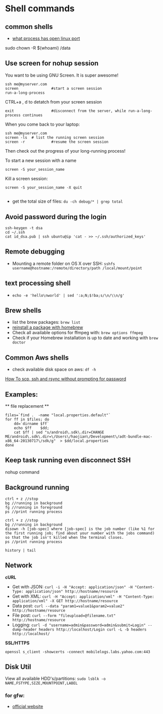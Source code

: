 Shell commands
===========

## common shells

- [what process has open linux port](http://www.cyberciti.biz/faq/what-process-has-open-linux-port/)



sudo chown -R $(whoami) /data

## Use screen for nohup session

You want to be using GNU Screen. It is super awesome!

```
ssh me@myserver.com
screen               #start a screen session
run-a-long-process
```

CTRL+a , d to detatch from your screen session
```
exit                 #disconnect from the server, while run-a-long-process continues
```

When you come back to your laptop:

```
ssh me@myserver.com
screen -ls  # list the running screen session
screen -r            #resume the screen session
```
Then check out the progress of your long-running process!

To start a new session with a name
```
screen -S your_session_name
```

Kill a screen session:
```
screen -S your_session_name -X quit
```


<!-- -->


## 

- get the total size of files: `du -ch debug/* | grep total`


## Avoid password during the login

```
ssh-keygen -t dsa
cd ~/.ssh
cat id_dsa.pub | ssh ubuntu@ip 'cat - >> ~/.ssh/authorized_keys'
```


## Remote debugging
- Mounting a remote folder on OS X over SSH:
	`sshfs username@hostname:/remote/directory/path /local/mount/point`

## text processing shell

- `echo -e 'hello\nworld' | sed ':a;N;$!ba;s/\n/\\n/g'`


## Brew shells

- list the brew packages: `brew list`
- [reinstall a package with homebrew](http://superuser.com/questions/324980/how-do-you-re-install-a-package-with-homebrew-mac)
- Check all available options for ffmpeg with: `brew options ffmpeg`
- Check if your Homebrew installation is up to date and working with `brew doctor`

## Common Aws shells

- check available disk space on aws: `df -h`



[How To scp, ssh and rsync without prompting for password
](https://blogs.oracle.com/jkini/entry/how_to_scp_scp_and)



## Examples:

** file replacement **

```
files=`find .  -name "local.properties.default"`
for ff in $files; do
    dd=`dirname $ff`
    echo $ff    $dd;
    cat $ff | sed "s/android\.sdk\.dir=CHANGE ME/android\.sdk\.dir=\/Users\/haojian\/Development\/adt-bundle-mac-x86_64-20130717\/sdk/g"  > $dd/local.properties
done
```

## Keep task running even disconnect SSH

nohup command



## Background running

```
ctrl + z //stop
bg //running in background
fg //running in foreground
ps //print running process
```

```
ctrl + z //stop
bg //running in background
disown -h [job-spec] where [job-spec] is the job number (like %1 for the first running job; find about your number with the jobs command) so that the job isn't killed when the terminal closes.
ps //print running process
```


```
history | tail
```



## Network

**cURL**
- Get with JSON: `curl -i -H "Accept: application/json" -H "Content-Type: application/json" http://hostname/resource
`
- Get with XML: `curl -H "Accept: application/xml" -H "Content-Type: application/xml" -X GET http://hostname/resource
`
- Data post: `curl --data "param1=value1&param2=value2" http://hostname/resource
`
- File post: `curl --form "fileupload=@filename.txt" http://hostname/resource
`
- Logging: `curl -d "username=admin&password=admin&submit=Login" --dump-header headers http://localhost/Login
curl -L -b headers http://localhost/`


**SSL/HTTPS**

```
openssl s_client -showcerts -connect mobilelogs.labs.yahoo.com:443
```


## Disk Util

View all available HDD's/partitions: `sudo lsblk -o NAME,FSTYPE,SIZE,MOUNTPOINT,LABEL`


### for gfw:

- [official website](http://www.shadowsocks.org/en/index.html)